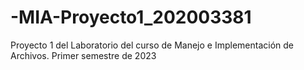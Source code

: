 # -MIA-Proyecto1_202003381
Proyecto 1 del Laboratorio del curso de Manejo e Implementación de Archivos. Primer semestre de 2023
